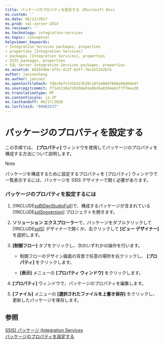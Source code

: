 ```yaml
---
title: パッケージのプロパティを設定する |Microsoft Docs
ms.custom: ''
ms.date: 06/13/2017
ms.prod: sql-server-2014
ms.reviewer: ''
ms.technology: integration-services
ms.topic: conceptual
helpviewer_keywords:
- Integration Services packages, properties
- properties [Integration Services]
- packages [Integration Services], properties
- SSIS packages, properties
- SQL Server Integration Services packages, properties
ms.assetid: 0d20346e-475c-412f-b3ff-7bce25242b7a
author: janinezhang
ms.author: janinez
ms.openlocfilehash: 7dbc9e7c535b327b39c18fad80d7848a96d0ded7
ms.sourcegitcommit: f71e523da72019de81a8bd5a0394a62f7f76ea20
ms.translationtype: MT
ms.contentlocale: ja-JP
ms.lasthandoff: 06/17/2020
ms.locfileid: "84963237"
---
```

# <a name="set-the-properties-of-a-package"></a>パッケージのプロパティを設定する
  この手順では、 **[プロパティ]** ウィンドウを使用してパッケージのプロパティを構成する方法について説明します。  
  
> [!NOTE]  
>  パッケージを構成するために設定するプロパティを [プロパティ] ウィンドウで一覧表示するには、パッケージを SSIS デザイナーで開く必要があります。  
  
### <a name="to-set-package-properties"></a>パッケージのプロパティを設定するには  
  
1.  [!INCLUDE[ssBIDevStudioFull](../includes/ssbidevstudiofull-md.md)]で、構成するパッケージが含まれている [!INCLUDE[ssISnoversion](../includes/ssisnoversion-md.md)] プロジェクトを開きます。  
  
2.  **ソリューション エクスプローラー**で、パッケージをダブルクリックして [!INCLUDE[ssIS](../includes/ssis-md.md)] デザイナーで開くか、右クリックして **[ビュー デザイナー]** を選択します。  
  
3.  **[制御フロー]** タブをクリックし、次のいずれかの操作を行います。  
  
    -   制御フローのデザイン画面の背景で任意の場所を右クリックし、 **[プロパティ]** をクリックします。  
  
    -   **[表示]** メニューの **[プロパティ ウィンドウ]** をクリックします。  
  
4.  **[プロパティ]** ウィンドウで、パッケージのプロパティを編集します。  
  
5.  **[ファイル]** メニューの **[選択されたファイルを上書き保存]** をクリックし、更新したパッケージを保存します。  
  
## <a name="see-also"></a>参照  
 [SSIS&#41; パッケージ &#40;Integration Services](../../2014/integration-services/integration-services-ssis-packages.md)   
 [パッケージのプロパティを設定する](set-package-properties.md)  
  
  
